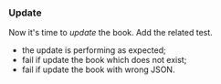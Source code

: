 ### Update

Now it's time to _update_ the book.
Add the related test.
* the update is performing as expected;
* fail if update the book which does not exist;
* fail if update the book with wrong JSON.



